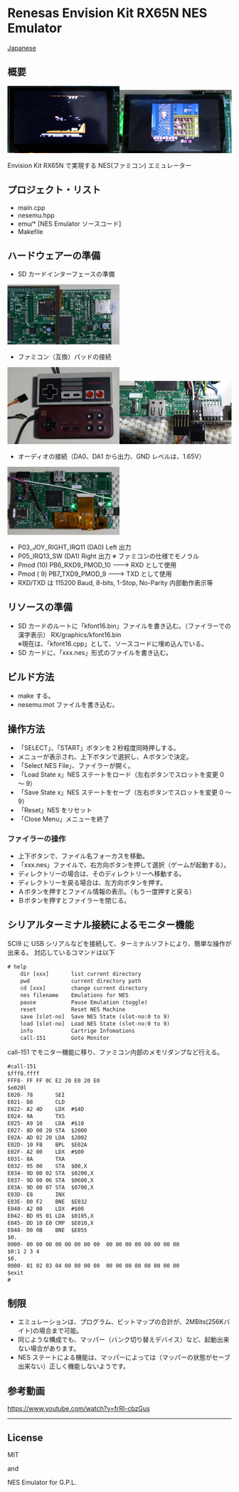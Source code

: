Renesas Envision Kit RX65N NES Emulator
=========

[Japanese](READMEja.md)

## 概要

<img src="../docs/NES_001.jpg" width="50%"><img src="../docs/NES_002.jpg" width="50%">

Envision Kit RX65N で実現する NES(ファミコン) エミュレーター
   
## プロジェクト・リスト
 - main.cpp
 - nesemu.hpp
 - emu/* [NES Emulator ソースコード]
 - Makefile
   
## ハードウェアーの準備
 - SD カードインターフェースの準備

 <img src="../docs/SD_MOUNT.jpg" width="50%">
 
 - ファミコン（互換）パッドの接続

<img src="../docs/JoyPad.jpg" width="50%"><img src="../docs/JoyPadCon.jpg" width="50%">

 - オーディオの接続（DA0、DA1 から出力、GND レベルは、1.65V）

<img src="../docs/AudioLead.jpg" width="50%">

 - P03_JOY_RIGHT_IRQ11 (DA0) Left 出力
 - P05_IRQ13_SW (DA1) Right 出力
 ※ ファミコンの仕様でモノラル
 - Pmod (10) PB6_RXD9_PMOD_10 ---> RXD として使用
 - Pmod ( 9) PB7_TXD9_PMOD_9  ---> TXD として使用
 - RXD/TXD は 115200 Baud, 8-bits, 1-Stop, No-Parity 内部動作表示等
   
## リソースの準備
 - SD カードのルートに「kfont16.bin」ファイルを書き込む。（ファイラーでの漢字表示）
 RX/graphics/kfont16.bin   
 ※現在は、「kfont16.cpp」として、ソースコードに埋め込んでいる。
 - SD カードに、「xxx.nes」形式のファイルを書き込む。
   
## ビルド方法
 - make する。
 - nesemu.mot ファイルを書き込む。
   
## 操作方法
 - 「SELECT」、「START」ボタンを２秒程度同時押しする。
 - メニューが表示され、上下ボタンで選択し、Ａボタンで決定。
 - 「Select NES File」、ファイラーが開く。
 - 「Load State x」NES ステートをロード（左右ボタンでスロットを変更 0 ～ 9）
 - 「Save State x」NES ステートをセーブ（左右ボタンでスロットを変更 0 ～ 9）
 - 「Reset」NES をリセット
 - 「Close Menu」メニューを終了
   
### ファイラーの操作
 - 上下ボタンで、ファイル名フォーカスを移動。
 - 「xxx.nes」ファイルで、右方向ボタンを押して選択（ゲームが起動する）。   
 - ディレクトリーの場合は、そのディレクトリーへ移動する。
 - ディレクトリーを戻る場合は、左方向ボタンを押す。
 - Ａボタンを押すとファイル情報の表示。（もう一度押すと戻る）
 - Ｂボタンを押すとファイラーを閉じる。
   
## シリアルターミナル接続によるモニター機能
SCI9 に USB シリアルなどを接続して、ターミナルソフトにより、簡単な操作が出来る。
対応しているコマンドは以下

```
# help
    dir [xxx]       list current directory
    pwd             current directory path
    cd [xxx]        change current directory
    nes filename    Emulations for NES
    pause           Pause Emulation (toggle)
    reset           Reset NES Machine
    save [slot-no]  Save NES State (slot-no:0 to 9)
    load [slot-no]  Load NES State (slot-no:0 to 9)
    info            Cartrige Infomations
    call-151        Goto Monitor
```
   
call-151 でモニター機能に移り、ファミコン内部のメモリダンプなど行える。

```
#call-151
$fff8.ffff
FFF8- FF FF 0C E2 20 E0 20 E0
$e020l
E020- 78       SEI
E021- D8       CLD
E022- A2 4D    LDX  #$4D
E024- 9A       TXS
E025- A9 10    LDA  #$10
E027- 8D 00 20 STA  $2000
E02A- AD 02 20 LDA  $2002
E02D- 10 FB    BPL  $E02A
E02F- A2 00    LDX  #$00
E031- 8A       TXA
E032- 95 00    STA  $00,X
E034- 9D 00 02 STA  $0200,X
E037- 9D 00 06 STA  $0600,X
E03A- 9D 00 07 STA  $0700,X
E03D- E8       INX
E03E- D0 F2    BNE  $E032
E040- A2 00    LDX  #$00
E042- BD 05 01 LDA  $0105,X
E045- DD 10 E0 CMP  $E010,X
E048- D0 0B    BNE  $E055
$0.
0000- 00 00 00 00 00 00 00 00  00 00 00 00 00 00 00 00
$0:1 2 3 4
$0.
0000- 01 02 03 04 00 00 00 00  00 00 00 00 00 00 00 00
$exit
#
```

## 制限
 - エミュレーションは、プログラム、ビットマップの合計が、2MBits(256Kバイト)の場合まで可能。
 - 同じような構成でも、マッパー（バンク切り替えデバイス）など、起動出来ない場合があります。
 - NES ステートによる機能は、マッパーによっては（マッパーの状態がセーブ出来ない）正しく機能しないようです。
   
## 参考動画
<https://www.youtube.com/watch?v=frRI-cbzGus>
   
-----
   
License
----

MIT

and

NES Emulator for G.P.L.
